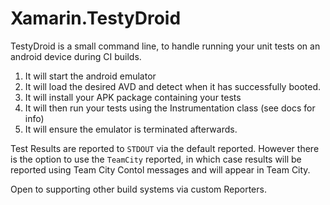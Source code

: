 # Xamarin.TestyDroid

TestyDroid is a small command line, to handle running your unit tests on an android device during CI builds.

1. It will start the android emulator
2. It will load the desired AVD and detect when it has successfully booted.
4. It will install your APK package containing your tests
5. It will then run your tests using the Instrumentation class (see docs for info)
6. It will ensure the emulator is terminated afterwards.


Test Results are reported to `STDOUT` via the default reported.
However there is the option to use the `TeamCity` reported, in which case results will be reported using Team City Contol messages and will appear in Team City.

Open to supporting other build systems via custom Reporters.



